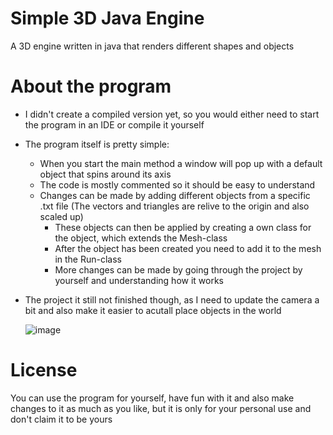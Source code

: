 # Simple 3D Java Engine

A 3D engine written in java that renders different shapes and objects

# About the program

- I didn't create a compiled version yet, so you would either need to start the program in an IDE or compile it yourself
- The program itself is pretty simple:
  - When you start the main method a window will pop up with a default object that spins around its axis
  - The code is mostly commented so it should be easy to understand
  - Changes can be made by adding different objects from a specific .txt file (The vectors and triangles are relive to the origin and also scaled up)
    - These objects can then be applied by creating a own class for the object, which extends the Mesh-class
    - After the object has been created you need to add it to the mesh in the Run-class
    - More changes can be made by going through the project by yourself and understanding how it works
- The project it still not finished though, as I need to update the camera a bit and also make it easier to acutall place objects in the world

  ![image]()



# License 

You can use the program for yourself, have fun with it and also make changes to it as much as you like, but it is only for your personal use and don't claim it to be yours
